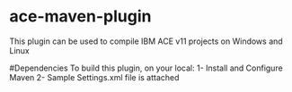 # ace-maven-plugin
This plugin can be used to compile IBM ACE v11 projects on Windows and Linux

#Dependencies
To build this plugin, on your local:
 1- Install and Configure Maven
 2- Sample Settings.xml file is attached
